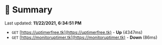 # 📖 Summary
Last updated: **11/22/2021, 6:34:51 PM**

- `GET` [https://uptimerfree.tk](https://uptimerfree.tk) - **Up** (4347ms)
- `GET` [https://monitoruptimer.tk](https://monitoruptimer.tk) - **Down** (86ms)
